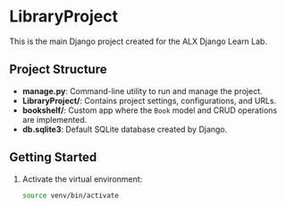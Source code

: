 # LibraryProject

This is the main Django project created for the ALX Django Learn Lab.  

## Project Structure
- **manage.py**: Command-line utility to run and manage the project.
- **LibraryProject/**: Contains project settings, configurations, and URLs.
- **bookshelf/**: Custom app where the `Book` model and CRUD operations are implemented.
- **db.sqlite3**: Default SQLite database created by Django.

## Getting Started
1. Activate the virtual environment:
   ```bash
   source venv/bin/activate
